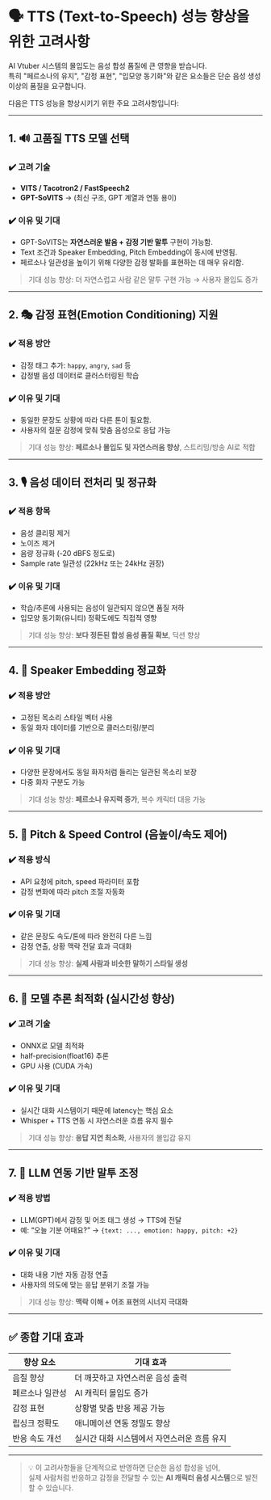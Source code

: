 # 🗣️ TTS (Text-to-Speech) 성능 향상을 위한 고려사항

AI Vtuber 시스템의 몰입도는 음성 합성 품질에 큰 영향을 받습니다.  
특히 "페르소나의 유지", "감정 표현", "입모양 동기화"와 같은 요소들은 단순 음성 생성 이상의 품질을 요구합니다.

다음은 TTS 성능을 향상시키기 위한 주요 고려사항입니다:

---

## 1. 🔊 고품질 TTS 모델 선택

### ✔️ 고려 기술
- **VITS / Tacotron2 / FastSpeech2**
- **GPT-SoVITS** → (최신 구조, GPT 계열과 연동 용이)

### ✔️ 이유 및 기대
- GPT-SoVITS는 **자연스러운 발음 + 감정 기반 말투** 구현이 가능함.
- Text 조건과 Speaker Embedding, Pitch Embedding이 동시에 반영됨.
- 페르소나 일관성을 높이기 위해 다양한 감정 발화를 표현하는 데 매우 유리함.

> 기대 성능 향상: 더 자연스럽고 사람 같은 말투 구현 가능 → 사용자 몰입도 증가

---

## 2. 🎭 감정 표현(Emotion Conditioning) 지원

### ✔️ 적용 방안
- 감정 태그 추가: `happy`, `angry`, `sad` 등
- 감정별 음성 데이터로 클러스터링된 학습

### ✔️ 이유 및 기대
- 동일한 문장도 상황에 따라 다른 톤이 필요함.
- 사용자의 질문 감정에 맞춰 맞춤 음성으로 응답 가능

> 기대 성능 향상: **페르소나 몰입도 및 자연스러움 향상**, 스트리밍/방송 AI로 적합

---

## 3. 🎙️ 음성 데이터 전처리 및 정규화

### ✔️ 적용 항목
- 음성 클리핑 제거
- 노이즈 제거
- 음량 정규화 (-20 dBFS 정도로)
- Sample rate 일관성 (22kHz 또는 24kHz 권장)

### ✔️ 이유 및 기대
- 학습/추론에 사용되는 음성이 일관되지 않으면 품질 저하
- 입모양 동기화(유니티) 정확도에도 직접적 영향

> 기대 성능 향상: **보다 정돈된 합성 음성 품질 확보**, 딕션 향상

---

## 4. 🧠 Speaker Embedding 정교화

### ✔️ 적용 방안
- 고정된 목소리 스타일 벡터 사용
- 동일 화자 데이터를 기반으로 클러스터링/분리

### ✔️ 이유 및 기대
- 다양한 문장에서도 동일 화자처럼 들리는 일관된 목소리 보장
- 다중 화자 구분도 가능

> 기대 성능 향상: **페르소나 유지력 증가**, 복수 캐릭터 대응 가능

---

## 5. 🎵 Pitch & Speed Control (음높이/속도 제어)

### ✔️ 적용 방식
- API 요청에 pitch, speed 파라미터 포함
- 감정 변화에 따라 pitch 조절 자동화

### ✔️ 이유 및 기대
- 같은 문장도 속도/톤에 따라 완전히 다른 느낌
- 감정 연출, 상황 맥락 전달 효과 극대화

> 기대 성능 향상: **실제 사람과 비슷한 말하기 스타일 생성**

---

## 6. 🧪 모델 추론 최적화 (실시간성 향상)

### ✔️ 고려 기술
- ONNX로 모델 최적화
- half-precision(float16) 추론
- GPU 사용 (CUDA 가속)

### ✔️ 이유 및 기대
- 실시간 대화 시스템이기 때문에 latency는 핵심 요소
- Whisper + TTS 연동 시 자연스러운 흐름 유지 필수

> 기대 성능 향상: **응답 지연 최소화**, 사용자의 몰입감 유지

---

## 7. 🤖 LLM 연동 기반 말투 조정

### ✔️ 적용 방법
- LLM(GPT)에서 감정 및 어조 태그 생성 → TTS에 전달
- 예: “오늘 기분 어때요?” → `{text: ..., emotion: happy, pitch: +2}`

### ✔️ 이유 및 기대
- 대화 내용 기반 자동 감정 연출
- 사용자의 의도에 맞는 응답 분위기 조절 가능

> 기대 성능 향상: **맥락 이해 + 어조 표현의 시너지 극대화**

---

## ✅ 종합 기대 효과

| 향상 요소          | 기대 효과 |
|-------------------|-----------|
| 음질 향상         | 더 깨끗하고 자연스러운 음성 출력 |
| 페르소나 일관성   | AI 캐릭터 몰입도 증가 |
| 감정 표현         | 상황별 맞춤 반응 제공 가능 |
| 립싱크 정확도     | 애니메이션 연동 정밀도 향상 |
| 반응 속도 개선    | 실시간 대화 시스템에서 자연스러운 흐름 유지 |

---

> 💡 이 고려사항들을 단계적으로 반영하면 단순한 음성 합성을 넘어,  
> 실제 사람처럼 반응하고 감정을 전달할 수 있는 **AI 캐릭터 음성 시스템**으로 발전할 수 있습니다.
